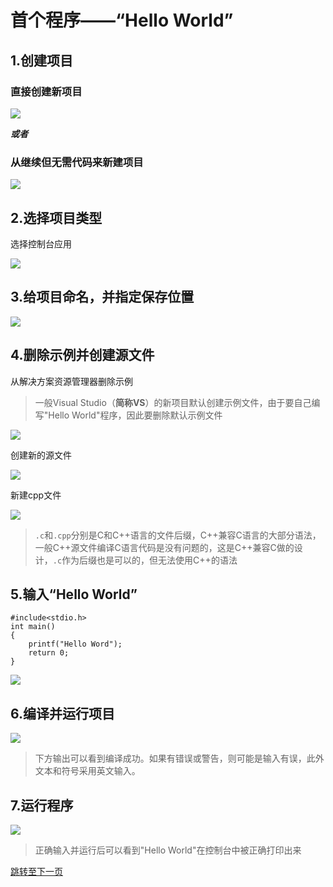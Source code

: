 # **首个程序——“Hello World”**

## 1.创建项目

### 直接创建新项目

![](https://raw.githubusercontent.com/GuangYu-yu/Learn-C-language-from-scratch/main/%E5%BC%95%E7%94%A8%E7%9A%84%E5%9B%BE%E7%89%87/%E9%A6%96%E4%B8%AA%E7%A8%8B%E5%BA%8F%E2%80%94%E2%80%94%E2%80%9CHello%20World%E2%80%9D/%E6%96%B0%E5%BB%BA%E9%A1%B9%E7%9B%AE.png)

***或者***

### 从继续但无需代码来新建项目

![](https://raw.githubusercontent.com/GuangYu-yu/Learn-C-language-from-scratch/main/%E5%BC%95%E7%94%A8%E7%9A%84%E5%9B%BE%E7%89%87/%E9%A6%96%E4%B8%AA%E7%A8%8B%E5%BA%8F%E2%80%94%E2%80%94%E2%80%9CHello%20World%E2%80%9D/%E6%96%B0%E5%BB%BA%E9%A1%B9%E7%9B%AE%E7%9A%84%E5%8F%A6%E4%B8%80%E7%A7%8D%E6%96%B9%E5%BC%8F.png)

## 2.选择项目类型

选择控制台应用

![](https://raw.githubusercontent.com/GuangYu-yu/Learn-C-language-from-scratch/main/%E5%BC%95%E7%94%A8%E7%9A%84%E5%9B%BE%E7%89%87/%E9%A6%96%E4%B8%AA%E7%A8%8B%E5%BA%8F%E2%80%94%E2%80%94%E2%80%9CHello%20World%E2%80%9D/%E9%80%89%E6%8E%A7%E5%88%B6%E5%8F%B0%E5%BA%94%E7%94%A8.png)

## 3.给项目命名，并指定保存位置

![](https://raw.githubusercontent.com/GuangYu-yu/Learn-C-language-from-scratch/main/%E5%BC%95%E7%94%A8%E7%9A%84%E5%9B%BE%E7%89%87/%E9%A6%96%E4%B8%AA%E7%A8%8B%E5%BA%8F%E2%80%94%E2%80%94%E2%80%9CHello%20World%E2%80%9D/%E7%BB%A7%E7%BB%AD%E6%96%B0%E5%BB%BA%E9%A1%B9%E7%9B%AE.png)

## 4.删除示例并创建源文件

从解决方案资源管理器删除示例

> 一般Visual Studio（**简称VS**）的新项目默认创建示例文件，由于要自己编写"Hello World"程序，因此要删除默认示例文件

![](https://raw.githubusercontent.com/GuangYu-yu/Learn-C-language-from-scratch/main/%E5%BC%95%E7%94%A8%E7%9A%84%E5%9B%BE%E7%89%87/%E9%A6%96%E4%B8%AA%E7%A8%8B%E5%BA%8F%E2%80%94%E2%80%94%E2%80%9CHello%20World%E2%80%9D/%E5%88%A0%E9%99%A4%E7%A4%BA%E4%BE%8B%E6%96%87%E4%BB%B6.png)

创建新的源文件

![](https://raw.githubusercontent.com/GuangYu-yu/Learn-C-language-from-scratch/main/%E5%BC%95%E7%94%A8%E7%9A%84%E5%9B%BE%E7%89%87/%E9%A6%96%E4%B8%AA%E7%A8%8B%E5%BA%8F%E2%80%94%E2%80%94%E2%80%9CHello%20World%E2%80%9D/%E5%88%9B%E5%BB%BA%E6%96%B0%E7%9A%84%E6%BA%90%E6%96%87%E4%BB%B6.png)

新建cpp文件

![](https://raw.githubusercontent.com/GuangYu-yu/Learn-C-language-from-scratch/main/%E5%BC%95%E7%94%A8%E7%9A%84%E5%9B%BE%E7%89%87/%E9%A6%96%E4%B8%AA%E7%A8%8B%E5%BA%8F%E2%80%94%E2%80%94%E2%80%9CHello%20World%E2%80%9D/%E6%96%B0%E5%BB%BAcpp%E6%96%87%E4%BB%B6.png)

> `.c`和`.cpp`分别是C和C++语言的文件后缀，C++兼容C语言的大部分语法，一般C++源文件编译C语言代码是没有问题的，这是C++兼容C做的设计，`.c`作为后缀也是可以的，但无法使用C++的语法

## 5.输入“Hello World”

```
#include<stdio.h>
int main()
{
	printf("Hello Word");
	return 0;
}
```

![](https://raw.githubusercontent.com/GuangYu-yu/Learn-C-language-from-scratch/main/%E5%BC%95%E7%94%A8%E7%9A%84%E5%9B%BE%E7%89%87/%E9%A6%96%E4%B8%AA%E7%A8%8B%E5%BA%8F%E2%80%94%E2%80%94%E2%80%9CHello%20World%E2%80%9D/%E8%BE%93%E5%85%A5%E4%BB%A3%E7%A0%81.png)

## 6.编译并运行项目

![](https://raw.githubusercontent.com/GuangYu-yu/Learn-C-language-from-scratch/main/%E5%BC%95%E7%94%A8%E7%9A%84%E5%9B%BE%E7%89%87/%E9%A6%96%E4%B8%AA%E7%A8%8B%E5%BA%8F%E2%80%94%E2%80%94%E2%80%9CHello%20World%E2%80%9D/%E7%BC%96%E8%AF%91%E4%BB%A3%E7%A0%81%E5%B9%B6%E8%BF%90%E8%A1%8C.png)

> 下方输出可以看到编译成功。如果有错误或警告，则可能是输入有误，此外文本和符号采用英文输入。

## 7.运行程序

![](https://raw.githubusercontent.com/GuangYu-yu/Learn-C-language-from-scratch/main/%E5%BC%95%E7%94%A8%E7%9A%84%E5%9B%BE%E7%89%87/%E9%A6%96%E4%B8%AA%E7%A8%8B%E5%BA%8F%E2%80%94%E2%80%94%E2%80%9CHello%20World%E2%80%9D/%E8%BF%90%E8%A1%8C%E7%A8%8B%E5%BA%8F.png)

> 正确输入并运行后可以看到"Hello World"在控制台中被正确打印出来

[跳转至下一页]()

